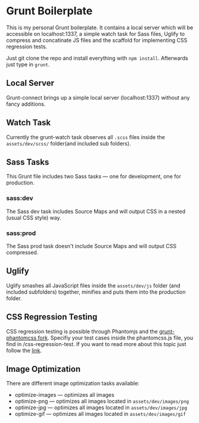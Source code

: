 Grunt Boilerplate
=================

This is my personal Grunt boilerplate. It contains a local server which will be accessible on localhost:1337, a simple watch task for Sass files, Uglify to compress and concatinate JS files and the scaffold for implementing CSS regression tests.

Just git clone the repo and install everything with `npm install`.
Afterwards just type in `grunt`.

## Local Server
Grunt-connect brings up a simple local server (localhost:1337) without any fancy additions.

## Watch Task
Currently the grunt-watch task observes all `.scss` files inside the `assets/dev/scss/` folder(and included sub folders).

## Sass Tasks
This Grunt file includes two Sass tasks — one for development, one for production.

### sass:dev
The Sass dev task includes Source Maps and will output CSS in a nested (usual CSS style) way.

### sass:prod
The Sass prod task doesn't include Source Maps and will output CSS compressed.

## Uglify
Uglify smashes all JavaScript files inside the `assets/dev/js` folder (and included subfolders) together, minifies and puts them into the production folder.

## CSS Regression Testing
CSS regression testing is possible through Phantomjs and the [grunt-phantomcss fork](https://github.com/anselmh/grunt-phantomcss). Specifiy your test cases inside the phantomcss.js file, you find in /css-regression-test. If you want to read more about this topic just follow the [link](http://www.phase2technology.com/blog/css-testing-with-phantomcss-phantomjs-casperjs-and-grunt/).

## Image Optimization
There are different image optimization tasks available:
* optimize-images — optimizes all images
* optimize-png — optimizes all images located in `assets/dev/images/png`
* optimize-jpg — optimizes all images located in `assets/dev/images/jpg`
* optimize-gif — optimizes all images located in `assets/dev/images/gif`
